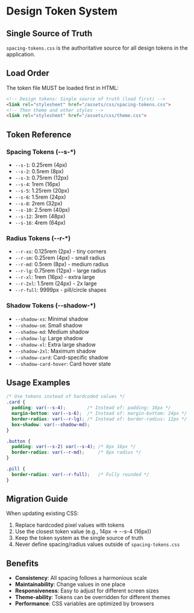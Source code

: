 # Design Token System

## Single Source of Truth
`spacing-tokens.css` is the authoritative source for all design tokens in the application.

## Load Order
The token file MUST be loaded first in HTML:
```html
<!-- Design tokens: Single source of truth (load first) -->
<link rel="stylesheet" href="/assets/css/spacing-tokens.css">
<!-- Then theme and other styles -->
<link rel="stylesheet" href="/assets/css/theme.css">
```

## Token Reference

### Spacing Tokens (--s-*)
- `--s-1`: 0.25rem (4px)
- `--s-2`: 0.5rem (8px)
- `--s-3`: 0.75rem (12px)
- `--s-4`: 1rem (16px)
- `--s-5`: 1.25rem (20px)
- `--s-6`: 1.5rem (24px)
- `--s-8`: 2rem (32px)
- `--s-10`: 2.5rem (40px)
- `--s-12`: 3rem (48px)
- `--s-16`: 4rem (64px)

### Radius Tokens (--r-*)
- `--r-xs`: 0.125rem (2px) - tiny corners
- `--r-sm`: 0.25rem (4px) - small radius
- `--r-md`: 0.5rem (8px) - medium radius
- `--r-lg`: 0.75rem (12px) - large radius
- `--r-xl`: 1rem (16px) - extra large
- `--r-2xl`: 1.5rem (24px) - 2x large
- `--r-full`: 9999px - pill/circle shapes

### Shadow Tokens (--shadow-*)
- `--shadow-xs`: Minimal shadow
- `--shadow-sm`: Small shadow
- `--shadow-md`: Medium shadow
- `--shadow-lg`: Large shadow
- `--shadow-xl`: Extra large shadow
- `--shadow-2xl`: Maximum shadow
- `--shadow-card`: Card-specific shadow
- `--shadow-card-hover`: Card hover state

## Usage Examples

```css
/* Use tokens instead of hardcoded values */
.card {
  padding: var(--s-4);        /* Instead of: padding: 16px */
  margin-bottom: var(--s-6);  /* Instead of: margin-bottom: 24px */
  border-radius: var(--r-lg); /* Instead of: border-radius: 12px */
  box-shadow: var(--shadow-md);
}

.button {
  padding: var(--s-2) var(--s-4); /* 8px 16px */
  border-radius: var(--r-md);     /* 8px radius */
}

.pill {
  border-radius: var(--r-full);   /* Fully rounded */
}
```

## Migration Guide

When updating existing CSS:
1. Replace hardcoded pixel values with tokens
2. Use the closest token value (e.g., 14px → --s-4 (16px))
3. Keep the token system as the single source of truth
4. Never define spacing/radius values outside of `spacing-tokens.css`

## Benefits
- **Consistency**: All spacing follows a harmonious scale
- **Maintainability**: Change values in one place
- **Responsiveness**: Easy to adjust for different screen sizes
- **Theme-ability**: Tokens can be overridden for different themes
- **Performance**: CSS variables are optimized by browsers